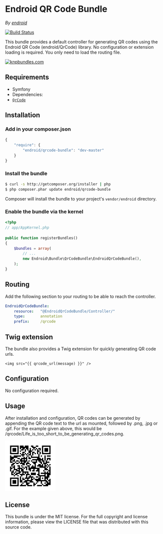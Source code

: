 Endroid QR Code Bundle
======================

*By [endroid](http://endroid.nl/)*

[![Build Status](https://secure.travis-ci.org/endroid/EndroidQrCodeBundle.png)](http://travis-ci.org/endroid/EndroidQrCodeBundle)

This bundle provides a default controller for generating QR codes using the Endroid QR Code (endroid/QrCode) library. No
configuration or extension loading is required. You only need to load the routing file.

[![knpbundles.com](http://knpbundles.com/endroid/EndroidQrCodeBundle/badge-short)](http://knpbundles.com/endroid/EndroidQrCodeBundle)

## Requirements

* Symfony
* Dependencies:
 * [`QrCode`](https://github.com/endroid/QrCode)

## Installation

### Add in your composer.json

``` js
{
    "require": {
        "endroid/qrcode-bundle": "dev-master"
    }
}
```

### Install the bundle

``` bash
$ curl -s http://getcomposer.org/installer | php
$ php composer.phar update endroid/qrcode-bundle
```

Composer will install the bundle to your project's `vendor/endroid` directory.

### Enable the bundle via the kernel

``` php
<?php
// app/AppKernel.php

public function registerBundles()
{
    $bundles = array(
        // ...
        new Endroid\Bundle\QrCodeBundle\EndroidQrCodeBundle(),
    );
}
```

## Routing

Add the following section to your routing to be able to reach the controller.

``` yml
EndroidQrCodeBundle:
    resource:   "@EndroidQrCodeBundle/Controller/"
    type:       annotation
    prefix:     /qrcode
```

## Twig extension

The bundle also provides a Twig extension for quickly generating QR code urls.

``` twig
<img src="{{ qrcode_url(message) }}" />
```

## Configuration

No configuration required.

## Usage

After installation and configuration, QR codes can be generated by appending the QR code text to the url as mounted,
followed by .png, .jpg or .gif. For the example given above, this would be /qrcode/Life_is_too_short_to_be_generating_qr_codes.png.

![QR Code](Resources/doc/qrcode.png)

## License

This bundle is under the MIT license. For the full copyright and license information, please view the LICENSE file that
was distributed with this source code.
